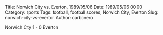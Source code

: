 Title: Norwich City vs. Everton, 1989/05/06
Date: 1989/05/06 00:00
Category: sports
Tags: football, football scores, Norwich City, Everton
Slug: norwich-city-vs-everton
Author: carbonero


Norwich City 1 - 0 Everton
